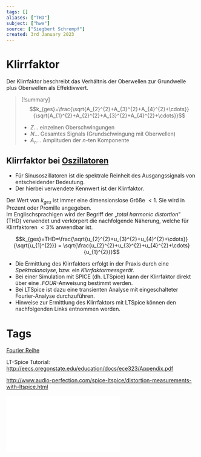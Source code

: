 ```yaml
---
tags: []
aliases: ["THD"]
subject: ["hwe"]
source: ["Siegbert Schrempf"]
created: 3rd January 2023
---
```


# Klirrfaktor

Der Klirrfaktor beschreibt das Verhältnis der Oberwellen zur Grundwelle plus Oberwellen als Effektivwert.

> [!summary] $$k_{ges}=\frac{\sqrt{A_{2}^{2}+A_{3}^{2}+A_{4}^{2}+\cdots}}{\sqrt{A_{1}^{2}+A_{2}^{2}+A_{3}^{2}+A_{4}^{2}+\cdots}}$$
>
> - $Z\dots$ einzelnen Oberschwingungen
> - $N\dots$ Gesamtes Signals (Grundschwingung mit Oberwellen)
> - $A_{n}\dots$ Amplituden der $n$-ten Komponente

## Klirrfaktor bei [Oszillatoren](Oszillatoren/Clock%20Generierung.md)

- Für Sinusoszillatoren ist die spektrale Reinheit des Ausgangssignals von entscheidender Bedeutung.
- Der hierbei verwendete Kennwert ist der Klirrfaktor.



Der Wert von $k_{ges}$ ist immer eine dimensionslose Größe $<1$. Sie wird in Prozent oder Promille angegeben.  
Im Englischsprachigen wird der Begriff der „*total harmonic distortion*" (THD) verwendet und verkörpert die nachfolgende Näherung, welche für Klirrfaktoren $<3\%$ anwendbar ist.  

$$k_{ges}=THD=\frac{\sqrt{u_{2}^{2}+u_{3}^{2}+u_{4}^{2}+\cdots}}{\sqrt{u_{1}^{2}}} = \sqrt{\frac{u_{2}^{2}+u_{3}^{2}+u_{4}^{2}+\cdots}{u_{1}^{2}}}$$

- Die Ermittlung des Klirrfaktors erfolgt in der Praxis durch eine *Spektralanalyse*, bzw. ein *Klirrfaktormessgerät*.
- Bei einer Simulation mit SPICE (dh. LTSpice) kann der Klirrfaktor direkt über eine *.FOUR*-Anweisung bestimmt werden.
- Bei LTSpice ist dazu eine transienten Analyse mit eingeschalteter Fourier-Analyse durchzuführen.
- Hinweise zur Ermittlung des Klirrfaktors mit LTSpice können den nachfolgenden Links entnommen werden.

# Tags

[Fourier Reihe](../Mathematik/mathe%20(4)/Fourier%20Reihe.md)

LT-Spice Tutorial: <http://eecs.oregonstate.edu/education/docs/ece323/Appendix.pdf>

<http://www.audio-perfection.com/spice-ltspice/distortion-measurements-with-ltspice.html>

![00_Clock_und_Reset_Generierung_intro](assets/pdf/00_Clock_und_Reset_Generierung_intro.pdf)